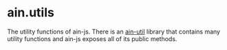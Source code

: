 # ain.utils

The utility functions of ain-js. There is an [ain-util](https://www.npmjs.com/package/@ainblockchain/ain-util) library that contains many utility functions and ain-js exposes all of its public methods.

